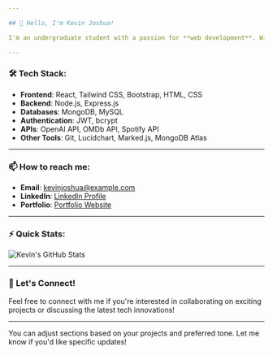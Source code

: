 ```yaml
---

## 👋 Hello, I'm Kevin Joshua!

I'm an undergraduate student with a passion for **web development**. With experience in building responsive and scalable applications, I enjoy taking on challenges in both the **frontend** and **backend** development spaces.

---
```


### 🛠️ Tech Stack:
- **Frontend**: React, Tailwind CSS, Bootstrap, HTML, CSS
- **Backend**: Node.js, Express.js
- **Databases**: MongoDB, MySQL
- **Authentication**: JWT, bcrypt
- **APIs**: OpenAI API, OMDb API, Spotify API
- **Other Tools**: Git, Lucidchart, Marked.js, MongoDB Atlas

---

### 📫 How to reach me:
- **Email**: kevinjoshua@example.com
- **LinkedIn**: [LinkedIn Profile](https://www.linkedin.com/in/kevin-joshua-main/)
- **Portfolio**: [Portfolio Website](https://myportfolio-alpha-eosin.vercel.app/)


---

### ⚡ Quick Stats:
![Kevin's GitHub Stats](https://github-readme-stats.vercel.app/api?username=kevinjoshua&show_icons=true&theme=radical)

---

### 🔗 Let's Connect!

Feel free to connect with me if you're interested in collaborating on exciting projects or discussing the latest tech innovations!

---

You can adjust sections based on your projects and preferred tone. Let me know if you'd like specific updates!
